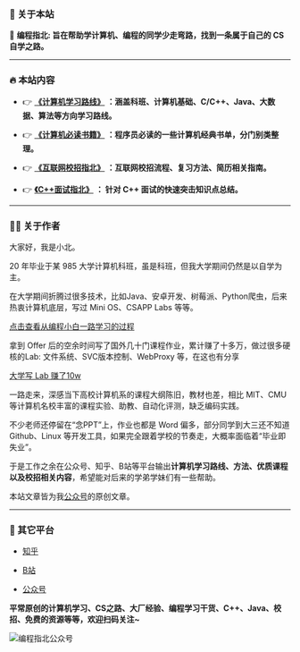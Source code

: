 
### 📖 关于本站
🛫  **编程指北: 旨在帮助学计算机、编程的同学少走弯路，找到一条属于自己的 CS 自学之路。**

---

### 🔥 本站内容

* 👉 **[《计算机学习路线》](/docs/roadmap/)** **：涵盖科班、计算机基础、C/C++、Java、大数据、算法等方向学习路线。**

* 👉 **[《计算机必读书籍》](/docs/books/)**  **：程序员必读的一些计算机经典书单，分门别类整理。**

* 👉 **[《互联网校招指北》](/docs/offer/)** **：互联网校招流程、复习方法、简历相关指南。**

* 👉 **[《C++面试指北》](/docs/cpp/)** **： 针对 C++ 面试的快速突击知识点总结。**

---

### 👨‍💻 关于作者

大家好，我是小北。

20 年毕业于某 985 大学计算机科班，虽是科班，但我大学期间仍然是以自学为主。

在大学期间折腾过很多技术，比如Java、安卓开发、树莓派、Python爬虫，后来热衷计算机底层，写过 Mini OS、CSAPP Labs 等等。

[点击查看从编程小白一路学习的过程](https://csguide.cn/aboutme/programming_road.html)

拿到 Offer 后的空余时间写了国外几十门课程作业，累计赚了十多万，做过很多硬核的Lab: 文件系统、SVC版本控制、WebProxy 等，在这也有分享

[大学写 Lab 赚了10w](https://csguide.cn/aboutme/make_money_labs.html)


一路走来，深感当下高校计算机系的课程大纲陈旧，教材也差，相比 MIT、CMU 等计算机名校丰富的课程实验、助教、自动化评测，缺乏编码实践。

不少老师还停留在“念PPT”上，作业也都是 Word 偏多，部分同学到大三还不知道 Github、Linux 等开发工具，如果完全跟着学校的节奏走，大概率面临着“毕业即失业”。

于是工作之余在公众号、知乎、B站等平台输出**计算机学习路线、方法、优质课程以及校招相关内容**，希望能对后来的学弟学妹们有一些帮助。


本站文章皆为我[公众号](https://mp.weixin.qq.com/s/wWLPP1dM4J1NmKi2HRYRoQ)的原创文章。

---

### 📮 其它平台
* [知乎](https://www.zhihu.com/people/bian-cheng-zhi-bei)

* [B站](https://space.bilibili.com/281339413?spm_id_from=333.1007.0.0)

* [公众号](https://mp.weixin.qq.com/s/uq67R4jHpYkbMUQqIBgpHA)

**平常原创的计算机学习、CS之路、大厂经验、编程学习干货、C++、Java、校招、免费的资源等等，欢迎扫码关注~**

![编程指北公众号](https://cdn.how2cs.cn/csguide/145019.png)





